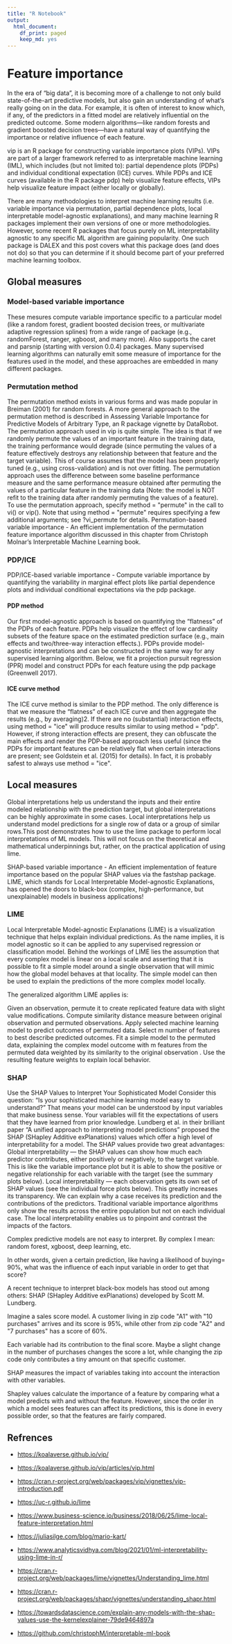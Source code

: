 ```yaml
---
title: "R Notebook"
output:
  html_document:
    df_print: paged
    keep_md: yes
---
```



# Feature importance 

In the era of “big data”, it is becoming more of a challenge to not only build state-of-the-art predictive models, but also gain an understanding of what’s really going on in the data. For example, it is often of interest to know which, if any, of the predictors in a fitted model are relatively influential on the predicted outcome. Some modern algorithms—like random forests and gradient boosted decision trees—have a natural way of quantifying the importance or relative influence of each feature.

vip is an R package for constructing variable importance plots (VIPs). VIPs are part of a larger framework referred to as interpretable machine learning (IML), which includes (but not limited to): partial dependence plots (PDPs) and individual conditional expectation (ICE) curves. While PDPs and ICE curves (available in the R package pdp) help visualize feature effects, VIPs help visualize feature impact (either locally or globally). 

There are many methodologies to interpret machine learning results (i.e. variable importance via permutation, partial dependence plots, local interpretable model-agnostic explanations), and many machine learning R packages implement their own versions of one or more methodologies. However, some recent R packages that focus purely on ML interpretability agnostic to any specific ML algorithm are gaining popularity. One such package is DALEX and this post covers what this package does (and does not do) so that you can determine if it should become part of your preferred machine learning toolbox.


## Global measures

### Model-based variable importance 

These mesures compute variable importance specific to a particular model (like a random forest, gradient boosted decision trees, or multivariate adaptive regression splines) from a wide range of package (e.g., randomForest, ranger, xgboost, and many more). Also supports the caret and parsnip (starting with version 0.0.4) packages. Many supervised learning algorithms can naturally emit some measure of importance for the features used in the model, and these approaches are embedded in many different packages. 

### Permutation method

The permutation method exists in various forms and was made popular in Breiman (2001) for random forests. A more general approach to the permutation method is described in Assessing Variable Importance for Predictive Models of Arbitrary Type, an R package vignette by DataRobot. The permutation approach used in vip is quite simple. The idea is that if we randomly permute the values of an important feature in the training data, the training performance would degrade (since permuting the values of a feature effectively destroys any relationship between that feature and the target variable). This of course assumes that the model has been properly tuned (e.g., using cross-validation) and is not over fitting. The permutation approach uses the difference between some baseline performance measure  and the same performance measure obtained after permuting the values of a particular feature in the training data (Note: the model is NOT refit to the training data after randomly permuting the values of a feature). To use the permutation approach, specify method = "permute" in the call to vi() or vip(). Note that using method = "permute" requires specifying a few additional arguments; see ?vi_permute for details. Permutation-based variable importance - An efficient implementation of the permutation feature importance algorithm discussed in this chapter from Christoph Molnar’s Interpretable Machine Learning book.

### PDP/ICE
PDP/ICE-based variable importance - Compute variable importance by quantifying the variability in marginal effect plots like partial dependence plots and individual conditional expectations via the pdp package.


#### PDP method

Our first model-agnostic approach is based on quantifying the “flatness” of the PDPs of each feature. PDPs help visualize the effect of low cardinality subsets of the feature space on the estimated prediction surface (e.g., main effects and two/three-way interaction effects.). PDPs provide model-agnostic interpretations and can be constructed in the same way for any supervised learning algorithm. Below, we fit a projection pursuit regression (PPR) model and construct PDPs for each feature using the pdp package (Greenwell 2017).

#### ICE curve method

The ICE curve method is similar to the PDP method. The only difference is that we measure the “flatness” of each ICE curve and then aggregate the results (e.g., by averaging)2. If there are no (substantial) interaction effects, using method = "ice" will produce results similar to using method = "pdp". However, if strong interaction effects are present, they can obfuscate the main effects and render the PDP-based approach less useful (since the PDPs for important features can be relatively flat when certain interactions are present; see Goldstein et al. (2015) for details). In fact, it is probably safest to always use method = "ice".

## Local measures
Global interpretations help us understand the inputs and their entire modeled relationship with the prediction target, but global interpretations can be highly approximate in some cases. Local interpretations help us understand model predictions for a single row of data or a group of similar rows.This post demonstrates how to use the lime package to perform local interpretations of ML models. This will not focus on the theoretical and mathematical underpinnings but, rather, on the practical application of using lime.

SHAP-based variable importance - An efficient implementation of feature importance based on the popular SHAP values via the fastshap package.  LIME, which stands for Local Interpretable Model-agnostic Explanations, has opened the doors to black-box (complex, high-performance, but unexplainable) models in business applications! 


### LIME


Local Interpretable Model-agnostic Explanations (LIME) is a visualization technique that helps explain individual predictions. As the name implies, it is model agnostic so it can be applied to any supervised regression or classification model. Behind the workings of LIME lies the assumption that every complex model is linear on a local scale and asserting that it is possible to fit a simple model around a single observation that will mimic how the global model behaves at that locality. The simple model can then be used to explain the predictions of the more complex model locally.

The generalized algorithm LIME applies is:

Given an observation, permute it to create replicated feature data with slight value modifications.
Compute similarity distance measure between original observation and permuted observations.
Apply selected machine learning model to predict outcomes of permuted data.
Select m number of features to best describe predicted outcomes.
Fit a simple model to the permuted data, explaining the complex model outcome with m features from the permuted data weighted by its similarity to the original observation .
Use the resulting feature weights to explain local behavior.

### SHAP

Use the SHAP Values to Interpret Your Sophisticated Model
Consider this question: “Is your sophisticated machine learning model easy to understand?” That means your model can be understood by input variables that make business sense. Your variables will fit the expectations of users that they have learned from prior knowledge.
Lundberg et al. in their brilliant paper “A unified approach to interpreting model predictions” proposed the SHAP (SHapley Additive exPlanations) values which offer a high level of interpretability for a model. The SHAP values provide two great advantages:
Global interpretability — the SHAP values can show how much each predictor contributes, either positively or negatively, to the target variable. This is like the variable importance plot but it is able to show the positive or negative relationship for each variable with the target (see the summary plots below).
Local interpretability — each observation gets its own set of SHAP values (see the individual force plots below). This greatly increases its transparency. We can explain why a case receives its prediction and the contributions of the predictors. Traditional variable importance algorithms only show the results across the entire population but not on each individual case. The local interpretability enables us to pinpoint and contrast the impacts of the factors.

Complex predictive models are not easy to interpret. By complex I mean: random forest, xgboost, deep learning, etc.

In other words, given a certain prediction, like having a likelihood of buying= 90%, what was the influence of each input variable in order to get that score?

A recent technique to interpret black-box models has stood out among others: SHAP (SHapley Additive exPlanations) developed by Scott M. Lundberg.

Imagine a sales score model. A customer living in zip code "A1" with "10 purchases" arrives and its score is 95%, while other from zip code "A2" and "7 purchases" has a score of 60%.

Each variable had its contribution to the final score. Maybe a slight change in the number of purchases changes the score a lot, while changing the zip code only contributes a tiny amount on that specific customer.

SHAP measures the impact of variables taking into account the interaction with other variables.

Shapley values calculate the importance of a feature by comparing what a model predicts with and without the feature. However, since the order in which a model sees features can affect its predictions, this is done in every possible order, so that the features are fairly compared.


## Refrences

+ <https://koalaverse.github.io/vip/>

+ <https://koalaverse.github.io/vip/articles/vip.html>

+ <https://cran.r-project.org/web/packages/vip/vignettes/vip-introduction.pdf>

+ <https://uc-r.github.io/lime>

+ <https://www.business-science.io/business/2018/06/25/lime-local-feature-interpretation.html>

+ <https://juliasilge.com/blog/mario-kart/>

+ <https://www.analyticsvidhya.com/blog/2021/01/ml-interpretability-using-lime-in-r/>

+ <https://cran.r-project.org/web/packages/lime/vignettes/Understanding_lime.html>

+ https://cran.r-project.org/web/packages/shapr/vignettes/understanding_shapr.html

+ https://towardsdatascience.com/explain-any-models-with-the-shap-values-use-the-kernelexplainer-79de9464897a

+ https://github.com/christophM/interpretable-ml-book
